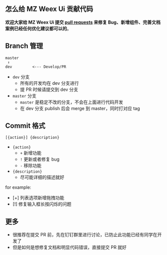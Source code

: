 ## 怎么给 MZ Weex Ui 贡献代码

**欢迎大家给 MZ Weex Ui 提交 [pull requests](https://github.com/apache/incubator-weex-ui/compare/) 来修复 Bug、新增组件、完善文档案例已经任何优化建议都可以的**。

## Branch 管理

```
master
 ↑
dev         <--- Develop/PR
```

- `dev` 分支
  - 所有的开发均在 dev 分支进行
  - 提 PR 时候请提交到 dev 分支
- `master` 分支
  - `master` 是稳定不改的分支，不会在上面进行代码开发
  - 在 dev 分支 publish 后会 merge 到 master，同时打对应 tag

## Commit 格式

```
[{action}] {description}
```

- `{action}`
  - `+` 新增功能
  - `!` 更新或者修复 bug
  - `-` 移除功能
- `{description}`
  - 尽可能详细的描述就好

for example:

- [+] 列表选项新增拖拽功能
- [!] 修复输入框长按闪烁的问题

## 更多

- 很推荐在提交 PR 前，先在钉钉群里进行讨论，已防止此功能已经有同学在开发了
- 但是如何是想修复文档和明显代码错误，直接提交 PR 就好
